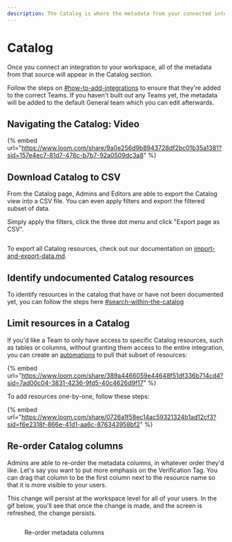 ```yaml
---
description: The Catalog is where the metadata from your connected integrations live.
---
```


# Catalog

Once you connect an integration to your workspace, all of the metadata from that source will appear in the Catalog section.

Follow the steps on [#how-to-add-integrations](../getting-started/secoda-as-an-admin/connect-your-data/#how-to-add-integrations "mention") to ensure that they're added to the correct Teams. If you haven't built out any Teams yet, the metadata will be added to the default General team which you can edit afterwards.

## Navigating the Catalog: Video

{% embed url="https://www.loom.com/share/9a0e256d9b8943728df2bc01b35a1381?sid=157e4ec7-81d7-478c-b7b7-92a0509dc3a8" %}

## Download Catalog to CSV

From the Catalog page, Admins and Editors are able to export the Catalog view into a CSV file. You can even apply filters and export the filtered subset of data.

Simply apply the filters, click the three dot menu and click "Export page as CSV".

<figure><img src="../.gitbook/assets/Screenshot 2024-04-22 at 2.54.30 PM.png" alt=""><figcaption></figcaption></figure>

To export all Catalog resources, check out our documentation on [import-and-export-data.md](../resource-and-metadata-management/import-and-export-data.md "mention").

## Identify undocumented Catalog resources

To identify resources in the catalog that have or have not been documented yet, you can follow the steps here [#search-within-the-catalog](search.md#search-within-the-catalog "mention")

## Limit resources in a Catalog

If you'd like a Team to only have access to specific Catalog resources, such as tables or columns, without granting them access to the entire integration, you can create an [automations](automations/ "mention") to pull that subset of resources:

{% embed url="https://www.loom.com/share/389a4466059e44648f51df336b714cd4?sid=7ad00c04-3831-4236-9fd5-40c4626d9f17" %}

To add resources one-by-one, follow these steps:

{% embed url="https://www.loom.com/share/0726a1f58ec14ac59321324b1ad12cf3?sid=f6e2318f-866e-41d1-aa6c-876343958bf2" %}

## Re-order Catalog columns

Admins are able to re-order the metadata columns, in whatever order they'd like. Let's say you want to put more emphasis on the Verification Tag. You can drag that column to be the first column next to the resource name so that it is more visible to your users.

This change will persist at the workspace level for all of your users. In the gif below, you'll see that once the change is made, and the screen is refreshed, the change persists.

<figure><img src="https://secoda-public-media-assets.s3.amazonaws.com/7a374f16-11b9-4360-b7a8-6dbe98b7eac2.gif" alt=""><figcaption><p>Re-order metadata columns</p></figcaption></figure>
